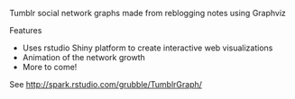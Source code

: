 Tumblr social network graphs made from reblogging notes using Graphviz

Features
- Uses rstudio Shiny platform to create interactive web visualizations
- Animation of the network growth
- More to come!


See http://spark.rstudio.com/grubble/TumblrGraph/